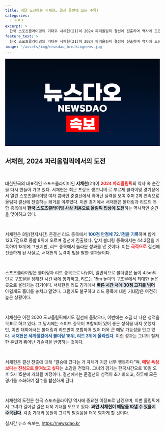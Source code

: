```yaml
---
title: 메달 도전하는 서채현… 결선 등반에 모든 주목!
categories:
  - 스포츠
excerpt: >
  한국 스포츠클라이밍의 기대주 서채현(21)이 2024 파리올림픽 결선에 진출하며 역사에 도전합니다. 이전 대회보다 나은 성적을 목표로, 매달링에 밝은 그의 도전은 한국에 새로운 희망을 불어넣습니다.
feature_text: >
  한국 스포츠클라이밍의 기대주 서채현(21)이 2024 파리올림픽 결선에 진출하며 역사에 도전합니다. 이전 대회보다 나은 성적을 목표로, 매달링에 밝은 그의 도전은 한국에 새로운 희망을 불어넣습니다.
image: '/assets/img/newsdao_breakingnews.jpg'
---
```


<p><img src="/assets/img/newsdao_breakingnews.jpg" alt="ranknews 속보" /></p>

<h2 data-ke-size="size26">서채현, 2024 파리올림픽에서의 도전</h2>

<p data-ke-size="size16">&nbsp;</p>

<p>대한민국의 대표적인 스포츠클라이머인 <b>서채현</b>(21)이 <b><span style="color: #ee2323;">2024 파리올림픽</span></b>의 역사 속 순간을 다시 만들어 가고 있다. 서채현은 최근 프랑스 생드니의 르 부르제 클라이밍 경기장에서 열린 스포츠클라이밍 여자 콤바인 준결선에서 뛰어난 실력을 보여 주며 2회 연속으로 올림픽 결선에 진출하는 쾌거를 이루었다. 이번 경기에서 서채현은 볼더링과 리드의 복합 종목에서 <b><span style="background-color: #21538527;">한국 스포츠클라이밍 사상 처음으로 올림픽 입상에 도전</span></b>하는 역사적인 순간을 맞이하고 있다.</p>

<p data-ke-size="size16">&nbsp;</p>

<p>서채현은 8일(현지시간) 준결선 리드 종목에서 <b><span style="color: #1a5490;">100점 만점에 72.1점을 기록</span></b>하며 합계 123.7점으로 종합 8위에 오르며 결선에 진출했다. 앞서 볼더링 종목에서는 44.2점을 기록하며 13위에 그쳤지만, 리드 종목에서 놀라운 성과를 낸 것이다. 이는 <b><span style="color: #ee2323;">극적으로</span></b> 결선에 진출하게 된 사실로, 서채현의 능력이 빛을 발한 결과물이다.</p>

<p data-ke-size="size16">&nbsp;</p>

<p>스포츠클라이밍은 볼더링과 리드 종목으로 나뉘며, 일반적으로 볼더링은 높이 4.5m의 인공 구조물을 정해진 시간 내에 통과하고, 리드는 15m 높이의 구조물에서 최대한 높은 곳으로 올라가는 경기이다. 서채현은 리드 경기에서 <b><span style="background-color: #21538527;">빠른 시간 내에 30점 고지를 넘어</span></b> 아쉽게도 홀더를 놓치고 말았다. 그럼에도 불구하고 리드 종목에 대한 기대감은 여전히 높은 상황이다.</p>

<p data-ke-size="size16">&nbsp;</p>

<p>서채현은 이전 2020 도쿄올림픽에서도 결선에 올랐으나, 이번에는 조금 더 나은 성적을 목표로 하고 있다. 그 당시에는 스피드 종목이 포함되어 있어 좋은 성적을 내지 못했지만, 이번 대회에서는 볼더링과 리드만이 포함되어 있어 더욱 큰 메달 가능성을 안고 있다. <b><span style="color: #1a5490;">서채현은 세계랭킹에서 볼더링 18위, 리드 3위에 올라있다</span></b>. 이런 성과는 그녀의 철저한 훈련과 뛰어난 기술력을 반영하는 것이다.</p>

<p data-ke-size="size16">&nbsp;</p>

<p>서채현은 결선 진출에 대해 “결승에 갔다는 거 자체가 지금 너무 행복하다”며, <b><span style="color: #ee2323;">메달 욕심보다는 진심으로 즐겨보고 싶다</span></b>는 소감을 전했다. 그녀의 경기는 한국시간으로 10일 오후 5시 15분에 개최될 예정이다. 결선에서는 준결선의 성적이 초기화되고, 하루에 모든 경기를 소화하여 점수를 합산하게 된다.</p>

<p data-ke-size="size16">&nbsp;</p>

<p>서채현의 도전은 한국 스포츠클라이밍 역사에 중요한 이정표로 남겠으며, 이번 올림픽에서 그녀가 걸어갈 길은 더욱 기대를 모으고 있다. <b><span style="background-color: #21538527;">과연 서채현이 메달을 따낼 수 있을지 주목된다</span></b>. 각종 기대와 응원이 그녀의 발걸음을 더욱 힘차게 할 것이다.</p>
실시간 뉴스 속보는, <a href="https://newsdao.kr" rel="dofollow">https://newsdao.kr</a>


